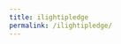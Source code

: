 ```yaml
---
title: ilightipledge
permalink: /ilightipledge/
---
```

<html>
<body>
<!-- Embedded new form 2023 -->
<script defer="defer" src="https://ilight-form-2023-demo.web.app/static/js/main.9fe3b37c.js"></script>
<link href="https://ilight-form-2023-demo.web.app/static/css/main.ba17183d.css" rel="stylesheet">
<div id="ilight-new-form-root-2023"></div>
</body>
</html>
